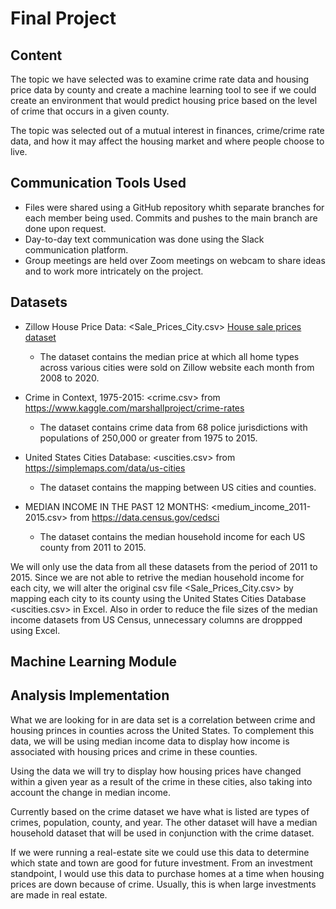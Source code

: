# Final Project

## Content

The topic we have selected was to examine crime rate data and housing price data by county and create a machine learning tool to see if we could create an environment that would predict housing price based on the level of crime that occurs in a given county.

The topic was selected out of a mutual interest in finances, crime/crime rate data, and how it may affect the housing market and where people choose to live.


## Communication Tools Used

* Files were shared using a GitHub repository whith separate branches for each member being used. Commits and pushes to the main branch are done upon request.
* Day-to-day text communication was done using the Slack communication platform.
* Group meetings are held over Zoom meetings on webcam to share ideas and to work more intricately on the project.


## Datasets

* Zillow House Price Data: <Sale_Prices_City.csv> [House sale prices dataset](https://www.kaggle.com/paultimothymooney/zillow-house-price-data)
  * The dataset contains the median price at which all home types across various cities were sold on Zillow website each month from 2008 to 2020. 

* Crime in Context, 1975-2015: <crime.csv> from https://www.kaggle.com/marshallproject/crime-rates
  * The dataset contains crime data from 68 police jurisdictions with populations of 250,000 or greater from 1975 to 2015. 

* United States Cities Database: <uscities.csv> from https://simplemaps.com/data/us-cities
  * The dataset contains the mapping between US cities and counties.

* MEDIAN INCOME IN THE PAST 12 MONTHS: <medium_income_2011-2015.csv> from https://data.census.gov/cedsci
  * The dataset contains the median household income for each US county from 2011 to 2015.

We will only use the data from all these datasets from the period of 2011 to 2015. Since we are not able to retrive the median household income for each city, we will alter the original csv file <Sale_Prices_City.csv> by mapping each city to its county using the United States Cities Database <uscities.csv> in Excel. Also in order to reduce the file sizes of the median income datasets from US Census, unnecessary columns are droppped using Excel.



## Machine Learning Module



## Analysis Implementation

What we are looking for in are data set is a correlation between crime and housing princes in counties across the United States. To complement this data, we will be using median income data to display how income is associated with housing prices and crime in these counties.

Using the data we will try to display how housing prices have changed within a given year as a result of the crime in these cities, also taking into account the change in median income.

Currently based on the crime dataset we have what is listed are types of crimes, population, county, and year.
The other dataset will have a median household dataset that will be used in conjunction with the crime dataset.

If we were running a real-estate site we could use this data to determine which state and town are good for future investment. From an investment standpoint, I would use this data to purchase homes at a time when housing prices are down because of crime. Usually, this is when large investments are made in real estate. 
